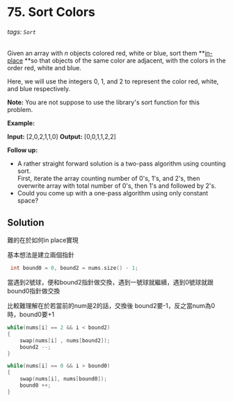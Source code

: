 # 75. Sort Colors

###### tags: `Sort`

Given an array with _n_ objects colored red, white or blue, sort them **[in-place](https://en.wikipedia.org/wiki/In-place_algorithm) **so that objects of the same color are adjacent, with the colors in the order red, white and blue.

Here, we will use the integers 0, 1, and 2 to represent the color red, white, and blue respectively.

**Note:** You are not suppose to use the library's sort function for this problem.

**Example:**

**Input:** \[2,0,2,1,1,0\]
**Output:** \[0,0,1,1,2,2\]

**Follow up:**

-   A rather straight forward solution is a two-pass algorithm using counting sort.  
    First, iterate the array counting number of 0's, 1's, and 2's, then overwrite array with total number of 0's, then 1's and followed by 2's.
-   Could you come up with a one-pass algorithm using only constant space?


## Solution

難的在於如何in place實現  

基本想法是建立兩個指針

```cpp
 int bound0 = 0, bound2 = nums.size() - 1;
```

當遇到2號球，便和bound2指針做交換，遇到一號球就繼續，遇到0號球就跟bound0指針做交換

比較難理解在於若當前的num是2的話，交換後 bound2要-1，反之當num為0時，bound0要+1
```cpp
while(nums[i] == 2 && i < bound2)
{
    swap(nums[i] , nums[bound2]);
    bound2 --;
}

while(nums[i] == 0 && i > bound0)
{
    swap(nums[i], nums[bound0]);
    bound0 ++;
}
```